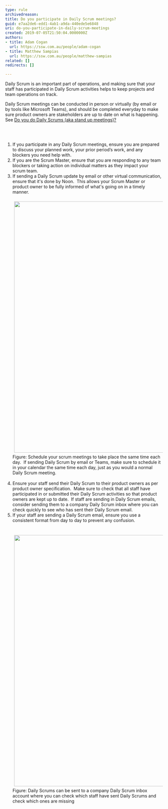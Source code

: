 ```yaml
---
type: rule
archivedreason: 
title: Do you participate in Daily Scrum meetings?
guid: e7aa2de6-edd1-4ab1-a9da-440ede5e6848
uri: do-you-participate-in-daily-scrum-meetings
created: 2019-07-05T21:50:04.0000000Z
authors:
- title: Adam Cogan
  url: https://ssw.com.au/people/adam-cogan
- title: Matthew Sampias
  url: https://ssw.com.au/people/matthew-sampias
related: []
redirects: []

---
```



<p>​Daily Scrum is an important part of operations, and making sure that your staff has participated in Daily Scrum activities helps to keep projects and team operations on track.&#160;&#160;<br></p><p>Daily Scrum meetings can be conducted in person or virtually (by email or by tools like Microsoft Teams), and should be completed everyday to make sure product owners are stakeholders are up to date on what is happening.&#160; See&#160;<a href="/_layouts/15/FIXUPREDIRECT.ASPX?WebId=3dfc0e07-e23a-4cbb-aac2-e778b71166a2&amp;TermSetId=07da3ddf-0924-4cd2-a6d4-a4809ae20160&amp;TermId=731a3f5d-a266-4944-876c-a45afa82832f">Do you do Daily Scrums (aka stand up meetings)?​</a><br></p>
<br><excerpt class='endintro'></excerpt><br>
<p></p><ol><li>​​If you participate in any Daily Scrum meetings, ensure you are prepared to discuss your planned work, your prior period’s work, and any blockers you need help with.&#160;</li><li>If you are the Scrum Master, ensure that you are responding to any team blockers or taking action on individual matters as they impact your scrum team.​</li><li>If sending a Daily Scrum update by email or other virtual communication, ensure that it's done by Noon.&#160; This allows your Scrum Master or product owner to be fully informed of what's going on in a timely manner.&#160;<br><br><img src="/SiteAssets/know-where-your-staff-is/DailyOps%20Scrum.jpg" alt="" style="margin&#58;5px;width&#58;808px;" />Figure&#58; Schedule your scrum&#160;meetings to take place the same time each day.&#160; If sending Daily Scrum by email or Teams, make sure to schedule it in your calendar the same time each day, just as you would a normal Daily Scrum meeting.&#160;<br><br></li><li>Ensure your staff send their Daily Scrum to their product owners as per product owner specification.&#160; Make sure to check&#160;that all staff have participated in or&#160;submitted their Daily Scrum activities so that product owners are kept up to date.&#160; If staff are sending in Daily Scrum emails, consider sending them to a company Daily Scrum inbox where you can check quickly to see who has sent their Daily Scrum email.<br></li><li>If your staff are sending a Daily Scrum email, ensure you use a consistent format from day to day to prevent any confusion.<br><br><br><img src="/SiteAssets/know-where-your-staff-is/daily%20scrum%20emailss.jpg" alt="" style="margin&#58;5px;width&#58;808px;" />Figure&#58; Daily Scrums can be sent to a company Daily Scrum inbox account where you can check which staff have sent Daily Scrums and check which ones are missing<br></li></ol><br><br><p></p>


